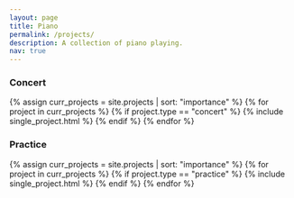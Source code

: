 ```yaml
---
layout: page
title: Piano
permalink: /projects/
description: A collection of piano playing.
nav: true
---
```


<h3>Concert</h3>
<div class="projects grid">

  {% assign curr_projects = site.projects | sort: "importance" %}
  {% for project in curr_projects %}
    {% if project.type == "concert" %}
        {% include single_project.html %}
    {% endif %}
  {% endfor %}

</div>

<h3>Practice</h3>

<div class="projects grid">
{% assign curr_projects = site.projects | sort: "importance" %}
  {% for project in curr_projects %}
    {% if project.type == "practice" %}
        {% include single_project.html %}
    {% endif %}
  {% endfor %}

</div>